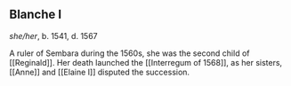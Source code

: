## Blanche I
*she/her*, b. 1541, d. 1567

A ruler of Sembara during the 1560s, she was the second child of [[Reginald]]. Her death launched the [[Interregum of 1568]], as her sisters, [[Anne]] and [[Elaine I]] disputed the succession.


